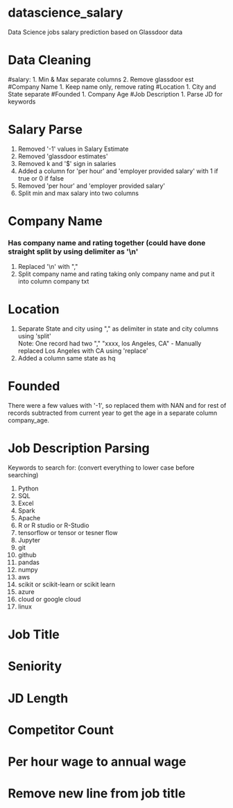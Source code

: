 # datascience_salary
Data Science jobs salary prediction based on Glassdoor data

# Data Cleaning
  #salary:
    1. Min & Max separate columns
    2. Remove glassdoor est
#Company Name
    1. Keep name only, remove rating
#Location
    1. City and State separate
#Founded
    1. Company Age
#Job Description
    1. Parse JD for keywords

# Salary Parse
1. Removed '-1' values in Salary Estimate
2. Removed 'glassdoor estimates'
3. Removed k and '$' sign in salaries
4. Added a column for 'per hour' and 'employer provided salary' with 1 if true or 0 if false
5. Removed 'per hour' and 'employer provided salary'
6. Split min and max salary into two columns

# Company Name 
  ### Has company name and rating together (could have done straight split by using delimiter as '\n'
1. Replaced '\n' with ","
2. Split company name and rating taking only company name and put it into column company txt

# Location
1. Separate State and city using "," as delimiter in state and city columns using 'split' <br/>
Note: One record had two "," "xxxx, los Angeles, CA" - Manually replaced Los Angeles with CA using 'replace'
2. Added a column same state as hq

# Founded
There were a few values with '-1', so replaced them with NAN and for rest of records subtracted from current year to get the age in a separate column company_age.

# Job Description Parsing
Keywords to search for: (convert everything to lower case before searching)
  1. Python
  2. SQL
  3. Excel
  4. Spark
  5. Apache
  6. R or R studio or R-Studio
  7. tensorflow or tensor or tesner flow
  8. Jupyter
  9. git
  10. github
  11. pandas
  12. numpy
  13. aws
  14. scikit or scikit-learn or scikit learn
  15. azure
  16. cloud or google cloud
  17. linux

# Job Title
# Seniority
# JD Length
# Competitor Count
# Per hour wage to annual wage
# Remove new line from job title


    
